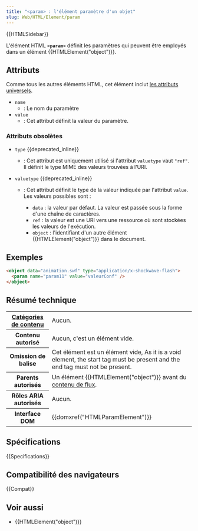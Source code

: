 ```yaml
---
title: "<param> : l'élément paramètre d'un objet"
slug: Web/HTML/Element/param
---
```


{{HTMLSidebar}}

L'élément HTML **`<param>`** définit les paramètres qui peuvent être employés dans un élément {{HTMLElement("object")}}.

## Attributs

Comme tous les autres éléments HTML, cet élément inclut [les attributs universels](/fr/docs/Web/HTML/Global_attributes).

- `name`
  - : Le nom du paramètre
- `value`
  - : Cet attribut définit la valeur du paramètre.

### Attributs obsolètes

- `type` {{deprecated_inline}}
  - : Cet attribut est uniquement utilisé si l'attribut `valuetype` vaut `"ref"`. Il définit le type MIME des valeurs trouvées à l'URI.
- `valuetype` {{deprecated_inline}}

  - : Cet attribut définit le type de la valeur indiquée par l'attribut `value`. Les valeurs possibles sont :

    - `data` : la valeur par défaut. La valeur est passée sous la forme d'une chaîne de caractères.
    - `ref` : la valeur est une URI vers une ressource où sont stockées les valeurs de l'exécution.
    - `object` : l'identifiant d'un autre élément {{HTMLElement("object")}} dans le document.

## Exemples

```html
<object data="animation.swf" type="application/x-shockwave-flash">
  <param name="param11" value="valeurConf" />
</object>
```

## Résumé technique

<table class="properties">
  <tbody>
    <tr>
      <th scope="row">
        <a href="/fr/docs/Web/HTML/Catégorie_de_contenu"
          >Catégories de contenu</a
        >
      </th>
      <td>Aucun.</td>
    </tr>
    <tr>
      <th scope="row">Contenu autorisé</th>
      <td>Aucun, c'est un élément vide.</td>
    </tr>
    <tr>
      <th scope="row">Omission de balise</th>
      <td>
        Cet élément est un élément vide, As it is a void element, the start tag
        must be present and the end tag must not be present.
      </td>
    </tr>
    <tr>
      <th scope="row">Parents autorisés</th>
      <td>
        Un élément {{HTMLElement("object")}} avant du
        <a href="/fr/docs/Web/HTML/Catégorie_de_contenu#Contenu_de_flux"
          >contenu de flux</a
        >.
      </td>
    </tr>
    <tr>
      <th scope="row">Rôles ARIA autorisés</th>
      <td>Aucun.</td>
    </tr>
    <tr>
      <th scope="row">Interface DOM</th>
      <td>{{domxref("HTMLParamElement")}}</td>
    </tr>
  </tbody>
</table>

## Spécifications

{{Specifications}}

## Compatibilité des navigateurs

{{Compat}}

## Voir aussi

- {{HTMLElement("object")}}
